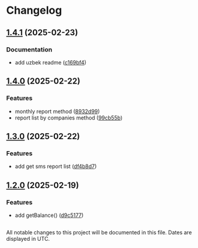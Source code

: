 # Changelog

## [1.4.1](https://github.com/mdotme/node-eskiz-sms/compare/v1.4.0...v1.4.1) (2025-02-23)

### Documentation

* add uzbek readme ([c169bf4](https://github.com/mdotme/node-eskiz-sms/commit/c169bf45c501426634d797558516900b8d323ca7))

## [1.4.0](https://github.com/mdotme/node-eskiz-sms/compare/v1.3.0...v1.4.0) (2025-02-22)

### Features

* monthly report method ([8932d99](https://github.com/mdotme/node-eskiz-sms/commit/8932d99ef2adbc4ffc808a3e561cdb73d4ab8232))
* report list by companies method ([99cb55b](https://github.com/mdotme/node-eskiz-sms/commit/99cb55bd16809035e913f83d40bed6c034627fbc))

## [1.3.0](https://github.com/mdotme/node-eskiz-sms/compare/v1.2.0...v1.3.0) (2025-02-22)

### Features

* add get sms report list ([df4b8d7](https://github.com/mdotme/node-eskiz-sms/commit/df4b8d7d6dc74ee5d0b833f715704790ec378d45))

## [1.2.0](https://github.com/mdotme/node-eskiz-sms/compare/v1.1.21...v1.2.0) (2025-02-19)

### Features

* add getBalance() ([d9c5177](https://github.com/mdotme/node-eskiz-sms/commit/d9c51772363772fd8ced4e48323cfb77fd4c34b9))

##

All notable changes to this project will be documented in this file. Dates are displayed in UTC.
